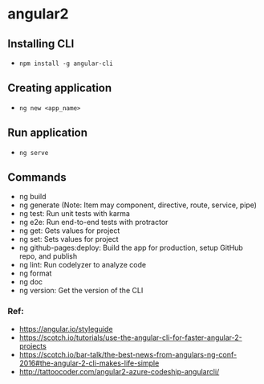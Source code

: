 # angular2

## Installing CLI

 - `npm install -g angular-cli`

## Creating application

 - `ng new <app_name>`

## Run application

 - `ng serve`

## Commands

* ng build
* ng generate <item> <name> (Note: Item may component, directive, route, service, pipe)
* ng test: Run unit tests with karma
* ng e2e: Run end-to-end tests with protractor
* ng get: Gets values for project
* ng set: Sets values for project
* ng github-pages:deploy: Build the app for production, setup GitHub repo, and publish
* ng lint: Run codelyzer to analyze code
* ng format
* ng doc
* ng version: Get the version of the CLI

### Ref:

- https://angular.io/styleguide
- https://scotch.io/tutorials/use-the-angular-cli-for-faster-angular-2-projects
- https://scotch.io/bar-talk/the-best-news-from-angulars-ng-conf-2016#the-angular-2-cli-makes-life-simple
- http://tattoocoder.com/angular2-azure-codeship-angularcli/


